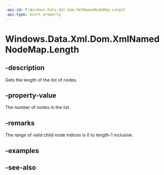 ```yaml
---
-api-id: P:Windows.Data.Xml.Dom.XmlNamedNodeMap.Length
-api-type: winrt property
---
```


<!-- Property syntax
public uint Length { get; }
-->

# Windows.Data.Xml.Dom.XmlNamedNodeMap.Length

## -description
Gets the length of the list of nodes.

## -property-value
The number of nodes in the list.

## -remarks
The range of valid child node indices is 0 to length-1 inclusive.

## -examples

## -see-also
